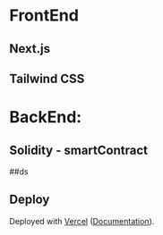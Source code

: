 
# FrontEnd
<!-- # Next.js + Tailwind CSS Example -->
## Next.js
## Tailwind CSS
 
# BackEnd:
## Solidity - smartContract
##ds




## Deploy
Deployed with [Vercel](https://vercel.com/new?utm_source=github&utm_medium=readme&utm_campaign=next-example) ([Documentation](https://nextjs.org/docs/deployment)).
